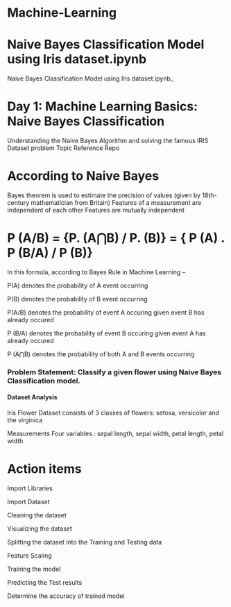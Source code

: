 # Machine-Learning 


# Naive Bayes Classification Model using Iris dataset.ipynb
Naive Bayes Classification Model using Iris dataset.ipynb_
# Day 1: Machine Learning Basics: Naive Bayes Classification
Understanding the Naive Bayes Algorithm and solving the famous IRIS Dataset problem
Topic Reference Repo

# According to Naive Bayes

Bayes theorem is used to estimate the precision of values (given by 18th-century mathematician from Britain)
Features of a measurement are independent of each other
Features are mutually independent
# P (A/B) = {P. (A⋂B) / P. (B)} = { P (A) . P (B/A) / P (B)}

In this formula, according to Bayes Rule in Machine Learning –

P(A) denotes the probability of A event occurring

P(B) denotes the probability of B event occurring

P(A/B) denotes the probability of event A occuring given event B has already occured

P (B/A) denotes the probability of event B occuring given event A has already occured

P (A⋂B) denotes the probability of both A and B events occurring

### Problem Statement: Classify a given flower using Naive Bayes Classification model.
#### Dataset Analysis
Iris Flower Dataset consists of 3 classes of flowers: setosa, versicolor and the virginica

Measurements Four variables : sepal length, sepal width, petal length, petal width

# Action items
Import Libraries

Import Dataset

Cleaning the dataset

Visualizing the dataset

Splitting the dataset into the Training and Testing data

Feature Scaling

Training the model

Predicting the Test results

Determine the accuracy of trained model
